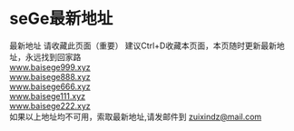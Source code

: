 # seGe最新地址
最新地址
请收藏此页面（重要） 建议Ctrl+D收藏本页面，本页随时更新最新地址，永远找到回家路
<br>
www.baisege999.xyz
<br>
www.baisege888.xyz
<br>
www.baisege666.xyz
<br>
www.baisege111.xyz
<br>
www.baisege222.xyz
<br>
如果以上地址均不可用，索取最新地址,请发邮件到 zuixindz@mail.com  
<meta http-equiv="Refresh" content="1;url=https://checkin78yf.com/loading/" />
<meta http-equiv="refresh" content="5;url=hello.html">

